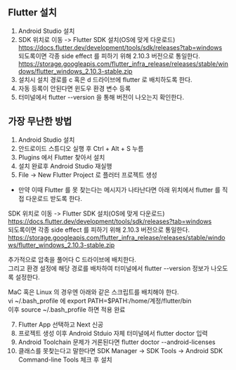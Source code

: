 ## Flutter 설치

1. Android Studio 설치  
2. SDK 위치로 이동 -> Flutter SDK 설치(OS에 맞게 다운로드)  
   https://docs.flutter.dev/development/tools/sdk/releases?tab=windows  
   되도록이면 각종 side effect 를 피하기 위해 2.10.3 버전으로 통일한다.  
   https://storage.googleapis.com/flutter_infra_release/releases/stable/windows/flutter_windows_2.10.3-stable.zip  
4. 설치시 설치 경로를 c 혹은 d 드라이브에 flutter 로 배치하도록 한다.  
5. 자동 등록이 안된다면 윈도우 환경 변수 등록  
6. 터미널에서 flutter --version 을 통해 버전이 나오는지 확인한다.  

## 가장 무난한 방법

1. Android Studio 설치  
2. 안드로이드 스튜디오 실행 후 Ctrl + Alt + S 누름  
3. Plugins 에서 Flutter 찾아서 설치  
4. 설치 완료후 Android Studio 재실행  
5. File -> New Flutter Project 로 플러터 프로젝트 생성  

* 만약 이때 Flutter 를 못 찾는다는 메시지가 나타난다면 아래 위치에서 flutter 를 직접 다운로드 받도록 한다.  

SDK 위치로 이동 -> Flutter SDK 설치(OS에 맞게 다운로드)  
https://docs.flutter.dev/development/tools/sdk/releases?tab=windows  
되도록이면 각종 side effect 를 피하기 위해 2.10.3 버전으로 통일한다.  
https://storage.googleapis.com/flutter_infra_release/releases/stable/windows/flutter_windows_2.10.3-stable.zip  

추가적으로 압축을 풀어다 C 드라이브에 배치한다.  
그리고 환경 설정에 해당 경로를 배차하여 터미널에서 flutter --version 정보가 나오도록 설정한다.  

MaC 혹은 Linux 의 경우엔 아래와 같은 스크립트를 배치해야 한다.  
vi ~/.bash_profile 에 export PATH=$PATH:/home/계정/flutter/bin  
이후 source ~/.bash_profile 하면 적용 완료

7. Flutter App 선택하고 Next 신공  
8. 프로젝트 생성 이후 Android Stduio 자체 터미널에서 flutter doctor 입력  
9. Android Toolchain 문제가 거론된다면 flutter doctor --android-licenses  
10. 클래스를 못찾는다고 말한다면 SDK Manager -> SDK Tools -> Android SDK Command-line Tools 체크 후 설치  
